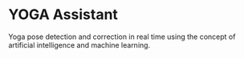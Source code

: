 # YOGA Assistant
Yoga pose detection and correction in real time using the concept of artificial intelligence and machine learning.
